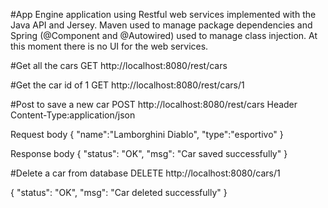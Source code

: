 #App Engine application using Restful web services implemented with the Java API and Jersey. Maven used to manage package dependencies and Spring (@Component and @Autowired) used to manage class injection. 
At this moment there is no UI for the web services.

#Get all the cars
GET http://localhost:8080/rest/cars


#Get the car id of 1
GET http://localhost:8080/rest/cars/1


#Post to save a new car
POST http://localhost:8080/rest/cars
Header Content-Type:application/json

Request body
{
	"name":"Lamborghini Diablo",
	"type":"esportivo"
}

Response body
{
  "status": "OK",
  "msg": "Car saved successfully"
}


#Delete a car from database
DELETE http://localhost:8080/cars/1

{
  "status": "OK",
  "msg": "Car deleted successfully"
}